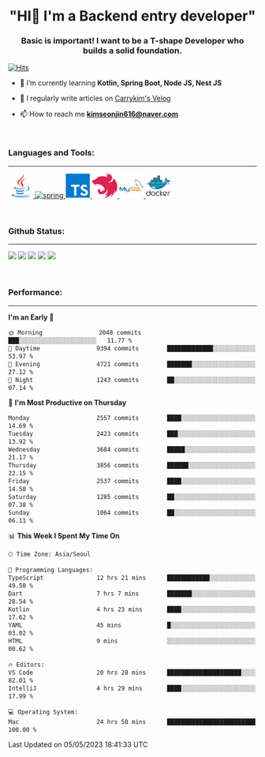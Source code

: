 <h1 align="center">"HI👋 I'm a Backend entry developer" </h1>
<h3 align="center">Basic is important! I want to be a T-shape Developer who builds a solid foundation.</h3>

[![Hits](https://hits.seeyoufarm.com/api/count/incr/badge.svg?url=https%3A%2F%2Fgithub.com%2Fgimseonjin&count_bg=%2318BFE5&title_bg=%23555555&icon=ko-fi.svg&icon_color=%23E7E7E7&title=hits&edge_flat=false)](https://hits.seeyoufarm.com)

- 🌱 I’m currently learning **Kotlin, Spring Boot, Node JS, Nest JS**

- 📝 I regularly write articles on [Carrykim's Velog](https://velog.io/@carrykim)

- 📫 How to reach me **kimseonjin616@naver.com**

<br/>

<h3 align="left">Languages and Tools:</h3>

***

<p align="left"> 
 <a href="https://www.java.com" target="_blank" rel="noreferrer"> <img src="https://raw.githubusercontent.com/devicons/devicon/master/icons/java/java-original.svg" alt="java" width="10%" height="10%"/> </a>
 <a href="https://spring.io/" target="_blank" rel="noreferrer"> <img src="https://www.vectorlogo.zone/logos/springio/springio-icon.svg" alt="spring" width="10%" height="10%"/> </a>
  <a href="https://www.typescriptlang.org/" target="_blank" rel="noreferrer"> <img src="https://raw.githubusercontent.com/devicons/devicon/master/icons/typescript/typescript-original.svg" alt="typescript" width="10%" height="10%"/> </a>
<a href="https://nestjs.com/" target="_blank" rel="noreferrer"> <img src="https://raw.githubusercontent.com/devicons/devicon/master/icons/nestjs/nestjs-plain.svg" alt="nestjs" width="10%" height="10%"/> </a> 
<a href="https://www.mysql.com/" target="_blank" rel="noreferrer"> <img src="https://raw.githubusercontent.com/devicons/devicon/master/icons/mysql/mysql-original-wordmark.svg" alt="mysql" width="10%" height="10%"/>  </a>
 <a href="https://www.docker.com/" target="_blank" rel="noreferrer"> <img src="https://raw.githubusercontent.com/devicons/devicon/master/icons/docker/docker-original-wordmark.svg" alt="docker" width="10%" height="10%"/> </a>
 </p>
</p>

<br/>

<h3 align="left">Github Status:</h3>

***

![](http://github-profile-summary-cards.vercel.app/api/cards/profile-details?username=gimseonjin&theme=nord_bright)
![](http://github-profile-summary-cards.vercel.app/api/cards/repos-per-language?username=gimseonjin&theme=nord_bright)
![](http://github-profile-summary-cards.vercel.app/api/cards/most-commit-language?username=gimseonjin&theme=nord_bright)
![](http://github-profile-summary-cards.vercel.app/api/cards/stats?username=gimseonjin&theme=nord_bright)
![](http://github-profile-summary-cards.vercel.app/api/cards/productive-time?username=gimseonjin&theme=nord_bright&utcOffset=8)


<br/>

<h3 align="left">Performance:</h3>

***

<!--START_SECTION:waka-->
**I'm an Early 🐤** 

```text
🌞 Morning                2048 commits        ███░░░░░░░░░░░░░░░░░░░░░░   11.77 % 
🌆 Daytime                9394 commits        █████████████░░░░░░░░░░░░   53.97 % 
🌃 Evening                4721 commits        ███████░░░░░░░░░░░░░░░░░░   27.12 % 
🌙 Night                  1243 commits        ██░░░░░░░░░░░░░░░░░░░░░░░   07.14 % 
```
📅 **I'm Most Productive on Thursday** 

```text
Monday                   2557 commits        ████░░░░░░░░░░░░░░░░░░░░░   14.69 % 
Tuesday                  2423 commits        ███░░░░░░░░░░░░░░░░░░░░░░   13.92 % 
Wednesday                3684 commits        █████░░░░░░░░░░░░░░░░░░░░   21.17 % 
Thursday                 3856 commits        ██████░░░░░░░░░░░░░░░░░░░   22.15 % 
Friday                   2537 commits        ████░░░░░░░░░░░░░░░░░░░░░   14.58 % 
Saturday                 1285 commits        ██░░░░░░░░░░░░░░░░░░░░░░░   07.38 % 
Sunday                   1064 commits        ██░░░░░░░░░░░░░░░░░░░░░░░   06.11 % 
```


📊 **This Week I Spent My Time On** 

```text
🕑︎ Time Zone: Asia/Seoul

💬 Programming Languages: 
TypeScript               12 hrs 21 mins      ████████████░░░░░░░░░░░░░   49.50 % 
Dart                     7 hrs 7 mins        ███████░░░░░░░░░░░░░░░░░░   28.54 % 
Kotlin                   4 hrs 23 mins       ████░░░░░░░░░░░░░░░░░░░░░   17.62 % 
YAML                     45 mins             █░░░░░░░░░░░░░░░░░░░░░░░░   03.02 % 
HTML                     9 mins              ░░░░░░░░░░░░░░░░░░░░░░░░░   00.62 % 

🔥 Editors: 
VS Code                  20 hrs 28 mins      █████████████████████░░░░   82.01 % 
IntelliJ                 4 hrs 29 mins       ████░░░░░░░░░░░░░░░░░░░░░   17.99 % 

💻 Operating System: 
Mac                      24 hrs 58 mins      █████████████████████████   100.00 % 
```


 Last Updated on 05/05/2023 18:41:33 UTC
<!--END_SECTION:waka-->

<div align="center">
  
